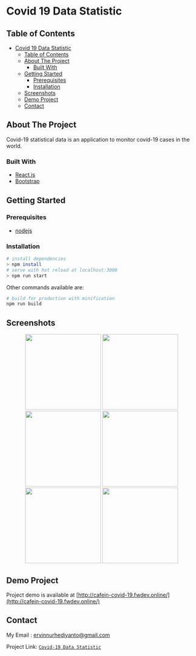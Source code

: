 # Covid 19 Data Statistic

<!-- TABLE OF CONTENTS -->
## Table of Contents

- [Covid 19 Data Statistic](#covid-19-data-statistic)
  - [Table of Contents](#table-of-contents)
  - [About The Project](#about-the-project)
    - [Built With](#built-with)
  - [Getting Started](#getting-started)
    - [Prerequisites](#prerequisites)
    - [Installation](#installation)
  - [Screenshots](#screenshots)
  - [Demo Project](#demo-project)
  - [Contact](#contact)

<!-- ABOUT THE PROJECT -->
## About The Project

Covid-19 statistical data is an application to monitor covid-19 cases in the world.

### Built With

* [React.js](https://reactjs.org/)
* [Bootstrap](https://getbootstrap.com/)

<!-- GETTING STARTED -->
## Getting Started

### Prerequisites

* [nodejs](https://nodejs.org/en/download/)

### Installation


``` bash
# install dependencies
> npm install
# serve with hot reload at localhost:3000
> npm run start
```

Other commands available are:

``` bash
# build for production with minification
npm run build
```

<!-- ROADMAP -->
## Screenshots

<p align='center'>
  <span>
      <image width="200" src='./src/assets/Screenshot/Ringkasan.png' />
      <image width="200" src='./src/assets/Screenshot/Statistik.png' />
      <image width="200" src='./src/assets/Screenshot/Informasi-Kesehatan.png' />
      <image width="200" src='./src/assets/Screenshot/Berita.png' />
      <image width="200" src='./src/assets/Screenshot/Koping.png' />
      <image width="200" src='./src/assets/Screenshot/Lokasi-Tes.png' />

## Demo Project

Project demo is available at [http://cafein-covid-19.fwdev.online/](http://cafein-covid-19.fwdev.online/)

<!-- CONTACT -->
## Contact

My Email : ervinnurhediyanto@gmail.com

Project Link: [`Covid-19 Data Statistic`](https://github.com/Ervin-Nurhediyanto/Covid-19-Data-Statistic)
